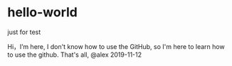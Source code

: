 # hello-world
just for test 

Hi，I’m here, I don't know how to use the GitHub, so I'm here to learn how to use the github.
That's all, @alex 2019-11-12
